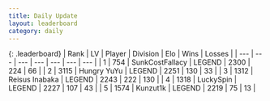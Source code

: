 ```yaml
---
title: Daily Update
layout: leaderboard
category: daily
---
```


{: .leaderboard}
| Rank | LV | Player | Division | Elo | Wins | Losses |
| --- | --- | --- | --- | --- | --- | --- |
| <span data-change="0">1</span> | 754 | <span title="ID: 402846">SunkCostFallacy</span> | LEGEND | <span data-change="0">2300</span> | <span data-change="0">224</span> | <span data-change="0">66</span> |
| <span data-change="0">2</span> | 3115 | <span title="ID: 164871">Hungry YuYu</span> | LEGEND | <span data-change="-4">2251</span> | <span data-change="4">130</span> | <span data-change="2">33</span> |
| <span data-change="2">3</span> | 1312 | <span title="ID: 451068">Reisus Inabaka</span> | LEGEND | <span data-change="70">2243</span> | <span data-change="24">222</span> | <span data-change="6">130</span> |
| <span data-change="5">4</span> | 1318 | <span title="ID: 498412">LuckySpin</span> | LEGEND | <span data-change="69">2227</span> | <span data-change="16">107</span> | <span data-change="2">43</span> |
| <span data-change="-1">5</span> | 1574 | <span title="ID: 392407">Kunzut1k</span> | LEGEND | <span data-change="18">2219</span> | <span data-change="3">75</span> | <span data-change="0">13</span> |